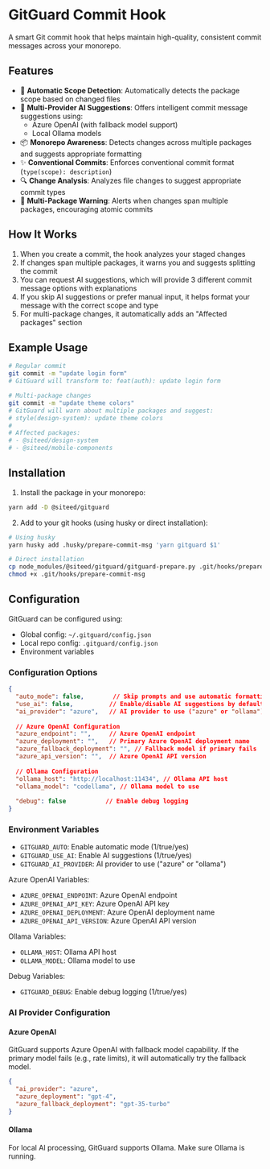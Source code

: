 # GitGuard Commit Hook

A smart Git commit hook that helps maintain high-quality, consistent commit messages across your monorepo.

## Features

- 🎯 **Automatic Scope Detection**: Automatically detects the package scope based on changed files
- 🤖 **Multi-Provider AI Suggestions**: Offers intelligent commit message suggestions using:
  - Azure OpenAI (with fallback model support)
  - Local Ollama models
- 📦 **Monorepo Awareness**: Detects changes across multiple packages and suggests appropriate formatting
- ✨ **Conventional Commits**: Enforces conventional commit format (`type(scope): description`)
- 🔍 **Change Analysis**: Analyzes file changes to suggest appropriate commit types
- 🚨 **Multi-Package Warning**: Alerts when changes span multiple packages, encouraging atomic commits

## How It Works

1. When you create a commit, the hook analyzes your staged changes
2. If changes span multiple packages, it warns you and suggests splitting the commit
3. You can request AI suggestions, which will provide 3 different commit message options with explanations
4. If you skip AI suggestions or prefer manual input, it helps format your message with the correct scope and type
5. For multi-package changes, it automatically adds an "Affected packages" section

## Example Usage

```bash
# Regular commit
git commit -m "update login form"
# GitGuard will transform to: feat(auth): update login form

# Multi-package changes
git commit -m "update theme colors"
# GitGuard will warn about multiple packages and suggest:
# style(design-system): update theme colors
#
# Affected packages:
# - @siteed/design-system
# - @siteed/mobile-components
```

## Installation

1. Install the package in your monorepo:
```bash
yarn add -D @siteed/gitguard
```

2. Add to your git hooks (using husky or direct installation):
```bash
# Using husky
yarn husky add .husky/prepare-commit-msg 'yarn gitguard $1'

# Direct installation
cp node_modules/@siteed/gitguard/gitguard-prepare.py .git/hooks/prepare-commit-msg
chmod +x .git/hooks/prepare-commit-msg
```

## Configuration

GitGuard can be configured using:
- Global config: `~/.gitguard/config.json`
- Local repo config: `.gitguard/config.json`
- Environment variables

### Configuration Options

```json
{
  "auto_mode": false,        // Skip prompts and use automatic formatting
  "use_ai": false,          // Enable/disable AI suggestions by default
  "ai_provider": "azure",   // AI provider to use ("azure" or "ollama")
  
  // Azure OpenAI Configuration
  "azure_endpoint": "",     // Azure OpenAI endpoint
  "azure_deployment": "",   // Primary Azure OpenAI deployment name
  "azure_fallback_deployment": "", // Fallback model if primary fails
  "azure_api_version": "",  // Azure OpenAI API version
  
  // Ollama Configuration
  "ollama_host": "http://localhost:11434", // Ollama API host
  "ollama_model": "codellama", // Ollama model to use
  
  "debug": false           // Enable debug logging
}
```

### Environment Variables

- `GITGUARD_AUTO`: Enable automatic mode (1/true/yes)
- `GITGUARD_USE_AI`: Enable AI suggestions (1/true/yes)
- `GITGUARD_AI_PROVIDER`: AI provider to use ("azure" or "ollama")

Azure OpenAI Variables:
- `AZURE_OPENAI_ENDPOINT`: Azure OpenAI endpoint
- `AZURE_OPENAI_API_KEY`: Azure OpenAI API key
- `AZURE_OPENAI_DEPLOYMENT`: Azure OpenAI deployment name
- `AZURE_OPENAI_API_VERSION`: Azure OpenAI API version

Ollama Variables:
- `OLLAMA_HOST`: Ollama API host
- `OLLAMA_MODEL`: Ollama model to use

Debug Variables:
- `GITGUARD_DEBUG`: Enable debug logging (1/true/yes)

### AI Provider Configuration

#### Azure OpenAI
GitGuard supports Azure OpenAI with fallback model capability. If the primary model fails (e.g., rate limits), it will automatically try the fallback model.

```json
{
  "ai_provider": "azure",
  "azure_deployment": "gpt-4",
  "azure_fallback_deployment": "gpt-35-turbo"
}
```

#### Ollama
For local AI processing, GitGuard supports Ollama. Make sure Ollama is running.
